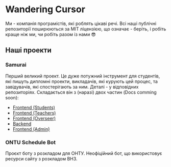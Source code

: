 # Wandering Cursor

Ми - компанія програмістів, які роблять цікаві речі.
Всі наші публічні репозиторії поширюються за MIT ліцензією, що означає - беріть, і робіть краще ніж ми, чи робіть разом із нами 😎

## Наші проекти
### Samurai

Перший великий проект. Це дуже потужний інструмент для студентів, які пишуть дипломні проекти, викладачів, які курують цей процес, та завідувачів, які спостерігають за ним. Деталі - у відповідних репозиторіях.
Складається він з (наразі) двох частин (Docs comming soon):
 - [Frontend (Students)](https://github.com/Wandering-Cursor/Samurai-Frontend)
 - [Frontend (Teachers)](https://github.com/Wandering-Cursor/Samurai-Frontend-Teacher)
 - [Frontend (Overseer)](https://github.com/Wandering-Cursor/Samurai-Frontend-Overseer)
 - [Backend](https://github.com/Wandering-Cursor/Samurai-Backend)
 - [Frontend (Admin)](https://github.com/Wandering-Cursor/Samurai-Frontend-Admin)


### ONTU Schedule Bot

Проєкт боту з розкладом для ОНТУ. Неофіційний бот, що використовує ресурси сайту з розкладом ВНЗ.
